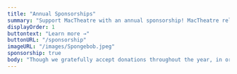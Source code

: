 ```yaml
---
title: "Annual Sponsorships"
summary: "Support MacTheatre with an annual sponsorship! MacTheatre relies on the generosity of our families, local businesses, and community members. Your donation goes directly to the educational theatre program. Yearlong sponsorships offer special benefits to donors, including free tickets to our the four yearly MacTheatre productions and ads in the playbills."
displayOrder: 1
buttontext: "Learn more →"
buttonURL: "/sponsorship"
imageURL: "/images/Spongebob.jpeg"
sponsorship: true
body: "Though we gratefully accept donations throughout the year, in order to receivet the full benefit, annual sponsorships are due by 8/27/2021."
---
```

